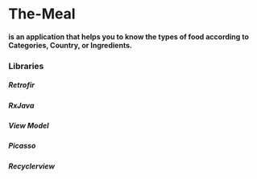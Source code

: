 # The-Meal
#### is an application that helps you to know the types of food according to Categories, Country, or Ingredients.
### Libraries
##### Retrofir
##### RxJava
##### View Model
##### Picasso
##### Recyclerview
